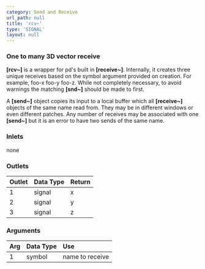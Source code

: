 ```yaml
---
category: Send and Receive
url_path: null
title: 'rcv~'
type: 'SIGNAL'
layout: null
---
```


### One to many 3D vector receive

**[rcv~]** is a wrapper for pd's built in **[receive~]**. Internally, it creates three unique receives based on the symbol argument provided on creation. For example, foo-x foo-y foo-z. While not completely necessary, to avoid warnings the matching **[snd~]** should be made to first.

A **[send~]** object copies its input to a local buffer which all **[receive~]** objects of the same name read from. They may be in different windows or even different patches. Any number of receives may be associated with one **[send~]** but it is an error to have two sends of the same name.

### Inlets

none

### Outlets

| Outlet | Data Type | Return |
|:-------|:----------|:-------|
| 1      | signal    | x      |
| 2      | signal    | y      |
| 3      | signal    | z      |

### Arguments

| Arg | Data Type | Use             |
|:----|:----------|:----------------|
| 1   | symbol    | name to receive |

